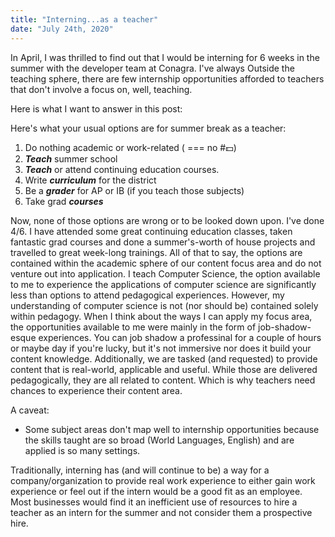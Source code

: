 ```yaml
---
title: "Interning...as a teacher"
date: "July 24th, 2020"
---
```

In April, I was thrilled to find out that I would be interning for 6 weeks in the summer with the developer team at Conagra. I've always   Outside the teaching sphere, there are few internship opportunities afforded to teachers that don't involve a focus on, well, teaching. 

Here is what I want to answer in this post: 


Here's what your usual options are for summer break as a teacher: 
1. Do nothing academic or work-related ( === no #:dollar:) 
2. ***Teach*** summer school
3. ***Teach*** or attend continuing education courses. 
4. Write ***curriculum*** for the district
5. Be a ***grader*** for AP or IB (if you teach those subjects)
6. Take grad ***courses*** 

Now, none of those options are wrong or to be looked down upon.  I've done 4/6.  I have attended some great continuing education classes, taken fantastic grad courses and done a summer's-worth of house projects and travelled to great week-long trainings.  All of that to say, the options are contained within the academic sphere of our content focus area and do not venture out into application.  I teach Computer Science, the option available to me to experience the applications of computer science are significantly less than options to attend pedagogical experiences.  However, my understanding of computer science is not (nor should be) contained solely within pedagogy. When I think about the ways I can apply my focus area, the opportunities available to me were mainly in the form of job-shadow-esque experiences.  You can job shadow a professinal for a couple of hours or maybe day if you're lucky, but it's not immersive nor does it build your content knowledge.  Additionally, we are tasked (and requested) to provide content that is real-world, applicable and useful.  While those are delivered pedagogically, they are all related to content.  Which is why teachers need chances to experience their content area. 

A caveat: 
- Some subject areas don't map well to internship opportunities because the skills taught are so broad (World Languages, English) and are applied is so many settings.  
 
Traditionally, interning has (and will continue to be) a way for a company/organization to provide real work experience to either gain work experience or feel out if the intern would be a good fit as an employee.  Most businesses would find it an inefficient use of resources to hire a teacher as an intern for the summer and not consider them a prospective hire.  